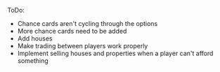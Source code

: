 ToDo:

- Chance cards aren't cycling through the options
- More chance cards need to be added
- Add houses
- Make trading between players work properly
- Implement selling houses and properties when a player can't afford something